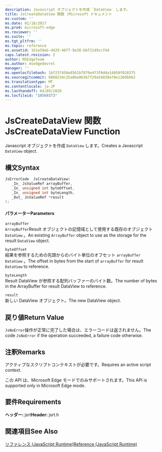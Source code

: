 ```yaml
---
description: Javascript オブジェクトを作成 `DataView` します。
title: JsCreateDataView 関数 |Microsoft ドキュメント
ms.custom: ''
ms.date: 01/18/2017
ms.prod: microsoft-edge
ms.reviewer: ''
ms.suite: ''
ms.tgt_pltfrm: ''
ms.topic: reference
ms.assetid: 161e59eb-d429-46f7-9a38-bbf2149ccf44
caps.latest.revision: 2
author: MSEdgeTeam
ms.author: msedgedevrel
manager: ''
ms.openlocfilehash: 1bf237458e8561b7070e4f3f0d4a14050f028375
ms.sourcegitcommit: 6860234c25a8be863b7f29a54838e78e120dbb62
ms.translationtype: MT
ms.contentlocale: ja-JP
ms.lasthandoff: 04/09/2020
ms.locfileid: "10569373"
---
```

# <span data-ttu-id="0318b-103">JsCreateDataView 関数</span><span class="sxs-lookup"><span data-stu-id="0318b-103">JsCreateDataView Function</span></span>
<span data-ttu-id="0318b-104">Javascript オブジェクトを作成 `DataView` します。</span><span class="sxs-lookup"><span data-stu-id="0318b-104">Creates a Javascript `DataView` object.</span></span>  
  
## <span data-ttu-id="0318b-105">構文</span><span class="sxs-lookup"><span data-stu-id="0318b-105">Syntax</span></span>  
  
```cpp  
JsErrorCode  JsCreateDataView(  
   _In_ JsValueRef arrayBuffer,  
   _In_ unsigned int byteOffset,  
   _In_ unsigned int byteLength,  
   _Out_ JsValueRef *result  
);  
```  
  
#### <span data-ttu-id="0318b-106">パラメーター</span><span class="sxs-lookup"><span data-stu-id="0318b-106">Parameters</span></span>  
 `arrayBuffer`  
 <span data-ttu-id="0318b-107">`ArrayBuffer`Result オブジェクトの記憶域として使用する既存のオブジェクト `DataView` 。</span><span class="sxs-lookup"><span data-stu-id="0318b-107">An existing `ArrayBuffer` object to use as the storage for the result `DataView` object.</span></span>  
  
 `byteOffset`  
 <span data-ttu-id="0318b-108">結果を参照するための先頭からのバイト単位のオフセット `arrayBuffer` `DataView` 。</span><span class="sxs-lookup"><span data-stu-id="0318b-108">The offset in bytes from the start of `arrayBuffer` for result `DataView` to reference.</span></span>  
  
 `byteLength`  
 <span data-ttu-id="0318b-109">Result DataView が参照する配列バッファーのバイト数。</span><span class="sxs-lookup"><span data-stu-id="0318b-109">The number of bytes in the ArrayBuffer for result DataView to reference.</span></span>  
  
 `result`  
 <span data-ttu-id="0318b-110">新しい DataView オブジェクト。</span><span class="sxs-lookup"><span data-stu-id="0318b-110">The new DataView object.</span></span>  
  
## <span data-ttu-id="0318b-111">戻り値</span><span class="sxs-lookup"><span data-stu-id="0318b-111">Return Value</span></span>  
 <span data-ttu-id="0318b-112">`JsNoError`操作が正常に完了した場合は、エラーコードは返されません。</span><span class="sxs-lookup"><span data-stu-id="0318b-112">The code `JsNoError` if the operation succeeded, a failure code otherwise.</span></span>  
  
## <span data-ttu-id="0318b-113">注釈</span><span class="sxs-lookup"><span data-stu-id="0318b-113">Remarks</span></span>  
 <span data-ttu-id="0318b-114">アクティブなスクリプトコンテキストが必要です。</span><span class="sxs-lookup"><span data-stu-id="0318b-114">Requires an active script context.</span></span>  
  
 <span data-ttu-id="0318b-115">この API は、Microsoft Edge モードでのみサポートされます。</span><span class="sxs-lookup"><span data-stu-id="0318b-115">This API is supported only in Microsoft Edge mode.</span></span>  
  
## <span data-ttu-id="0318b-116">要件</span><span class="sxs-lookup"><span data-stu-id="0318b-116">Requirements</span></span>  
 <span data-ttu-id="0318b-117">**ヘッダー:** jsrt</span><span class="sxs-lookup"><span data-stu-id="0318b-117">**Header:** jsrt.h</span></span>  
  
## <span data-ttu-id="0318b-118">関連項目</span><span class="sxs-lookup"><span data-stu-id="0318b-118">See Also</span></span>  
 [<span data-ttu-id="0318b-119">リファレンス (JavaScript Runtime)</span><span class="sxs-lookup"><span data-stu-id="0318b-119">Reference (JavaScript Runtime)</span></span>](../chakra-hosting/reference-javascript-runtime.md)